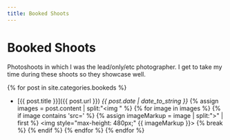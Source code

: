 ```yaml
---
title: Booked Shoots
---
```


# Booked Shoots

Photoshoots in which I was the lead/only/etc photographer. I get to take my time during these shoots so they showcase well. 

{% for post in site.categories.bookeds %}
* [{{ post.title }}]({{ post.url }}) *{{ post.date | date_to_string }}*
{% assign images = post.content | split:"<img " %}
{% for image in images %}
  {% if image contains 'src=' %}
    {% assign imageMarkup = image | split:">" | first %}
    <img style="max-height: 480px;" {{ imageMarkup }}>
    {% break %}
  {% endif %}
{% endfor %}
{% endfor %}
